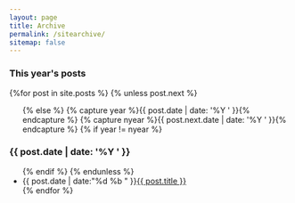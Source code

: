 ```yaml
---
layout: page
title: Archive
permalink: /sitearchive/
sitemap: false
---
```


<section id="archive">
  <h3>This year's posts</h3>
  {%for post in site.posts %}
    {% unless post.next %}
      <ul class="this">
    {% else %}
      {% capture year %}{{ post.date | date: '%Y ' }}{% endcapture %}
      {% capture nyear %}{{ post.next.date | date: '%Y ' }}{% endcapture %}
      {% if year != nyear %}
        </ul>
        <h3>{{ post.date | date: '%Y ' }}</h3>
        <ul class="past">
      {% endif %}
    {% endunless %}
      <li><time>{{ post.date | date:"%d %b " }}</time><a href="{{ post.url }}">{{ post.title }}</a></li>
  {% endfor %}
  </ul>
</section>
